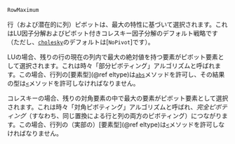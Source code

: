 ```julia
RowMaximum
```

行（および潜在的に列）ピボットは、最大の特性に基づいて選択されます。これはLU因子分解およびピボット付きコレスキー因子分解のデフォルト戦略です（ただし、[`cholesky`](@ref)のデフォルトは[`NoPivot`]です）。

LUの場合、残りの行の現在の列内で最大の絶対値を持つ要素がピボット要素として選択されます。これは時々「部分ピボティング」アルゴリズムと呼ばれます。この場合、行列の[要素型](@ref eltype)は[`abs`](@ref)メソッドを許可し、その結果の型は[`<`](@ref)メソッドを許可しなければなりません。

コレスキーの場合、残りの対角要素の中で最大の要素がピボット要素として選択されます。これは時々「対角ピボティング」アルゴリズムと呼ばれ、*完全ピボティング*（すなわち、同じ置換による行と列の両方のピボティング）につながります。この場合、行列の（実部の）[要素型](@ref eltype)は[`<`](@ref)メソッドを許可しなければなりません。

